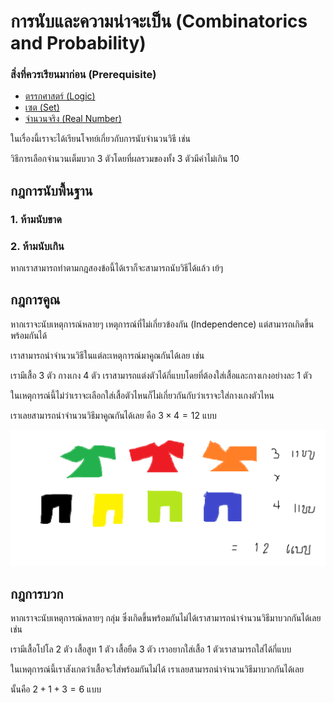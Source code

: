 # การนับและความน่าจะเป็น (Combinatorics and Probability)
### สิ่งที่ควรเรียนมาก่อน (Prerequisite)
- [ตรรกศาสตร์ (Logic)](Logic.md)  
- [เซต (Set)](Set.md)
- [จำนวนจริง (Real Number)](RealNumber.md)

ในเรื่องนี้เราจะได้เรียนโจทย์เกี่ยวกับการนับจำนวนวิธี เช่น 

วิธีการเลือกจำนวนเต็มบวก 3 ตัวโดยที่ผลรวมของทั้ง 3 ตัวมีค่าไม่เกิน 10
## กฎการนับพื้นฐาน

### 1. ห้ามนับขาด
### 2. ห้ามนับเกิน

หากเราสามารถทำตามกฎสองข้อนี้ได้เราก็จะสามารถนับวิธีได้แล้ว เย้ๆ

## กฎการคูณ

หากเราจะนับเหตุการณ์หลายๆ เหตุการณ์ที่ไม่เกี่ยวข้องกัน (Independence) แต่สามารถเกิดขึ้นพร้อมกันได้

เราสามารถนำจำนวนวิธีในแต่ละเหตุการณ์มาคูณกันได้เลย เช่น

เรามีเสื้อ $3$ ตัว กางเกง $4$ ตัว เราสามารถแต่งตัวได้กี่แบบโดยที่ต้องใส่เสื้อและกางเกงอย่างละ $1$ ตัว

ในเหตุการณ์นี้ไม่ว่าเราจะเลือกใส่เสื้อตัวไหนก็ไม่เกี่ยวกันกับว่าเราจะใส่กางเกงตัวไหน 

เราเลยสามารถนำจำนวนวิธีมาคูณกันได้เลย คือ $3 \times 4 = 12$ แบบ

<img alt="ShirtPicture" src="asset\ShirtCombi.png">

## กฎการบวก

หากเราจะนับเหตุการณ์หลายๆ กลุ่ม ซึ่งเกิดขึ้นพร้อมกันไม่ได้เราสามารถนำจำนวนวิธีมาบวกกันได้เลย เช่น

เรามีเสื้อโปโล $2$ ตัว เสื้อสูท $1$ ตัว เสื้อยืด $3$ ตัว เราอยากใส่เสื้อ $1$ ตัวเราสามารถใส่ได้กี่แบบ

ในเหตุการณ์นี้เราสังเกตว่าเสื้อจะใส่พร้อมกันไม่ได้ เราเลยสามารถนำจำนวนวิธีมาบวกกันได้เลย

นั้นคือ $2 + 1 + 3 = 6$ แบบ

